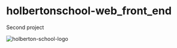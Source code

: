 # holbertonschool-web_front_end

Second project





![holberton-school-logo](https://github.com/RuslanHamidov/holbertonschool-web_front_end/assets/124673207/34bc2afa-1f8b-4ae2-a07a-c6084461214d)
